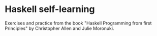 # Haskell self-learning
Exercises and practice from the book "Haskell Programming from first Principles"
by Christopher Allen and Julie Moronuki.